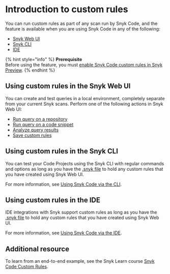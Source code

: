 # Introduction to custom rules

You can run custom rules as part of any scan run by Snyk Code, and the feature is available when you are using Snyk Code in any of the following:

* [Snyk Web UI](../../../getting-started/explore-snyk-through-the-web-ui.md)
* [Snyk CLI](../../../snyk-cli/scan-and-maintain-projects-using-the-cli/using-snyk-code-from-the-cli/)
* [IDE](../using-snyk-code-in-an-ide.md)

{% hint style="info" %}
**Prerequisite**\
Before using the feature, you must [enable Snyk Code custom rules in Snyk Preview](../../../snyk-admin/manage-settings/snyk-preview.md#enable-or-disable-a-feature).
{% endhint %}

## Using custom rules in the Snyk Web UI

You can create and test queries in a local environment, completely separate from your current Snyk scans. Perform one of the following actions in Snyk Web UI:

* [Run query on a repository](run-query.md#run-query-on-a-repository)
* [Run query on a code snippet](run-query.md#run-query-on-a-code-snippet)
* [Analyze query results](run-query.md#analyze-query-results)
* [Save custom rules](create-custom-rules.md)

## Using custom rules in the Snyk CLI

You can test your Code Projects using the Snyk CLI with regular commands and options as long as you have the [.snyk file](../../policies/the-.snyk-file.md) to hold any custom rules that you have created using Snyk Web UI.

For more information, see [Using Snyk Code via the CLI](../../../snyk-cli/scan-and-maintain-projects-using-the-cli/using-snyk-code-from-the-cli/).

## Using custom rules in the IDE

IDE integrations with Snyk support custom rules as long as you have the [.snyk file](../../policies/the-.snyk-file.md) to hold any custom rules that you have created using Snyk Web UI.&#x20;

For more information, see [Using Snyk Code via the IDE](../using-snyk-code-in-an-ide.md).

## Additional resource

To learn from an end-to-end example, see the Snyk Learn course [Snyk Code Custom Rules](https://learn.snyk.io/lesson/custom-rules-for-snyk-code/).
